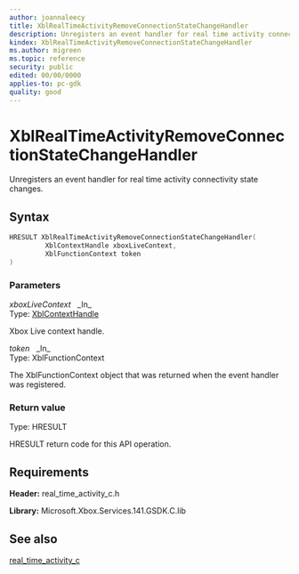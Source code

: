 ```yaml
---
author: joannaleecy
title: XblRealTimeActivityRemoveConnectionStateChangeHandler
description: Unregisters an event handler for real time activity connectivity state changes.
kindex: XblRealTimeActivityRemoveConnectionStateChangeHandler
ms.author: migreen
ms.topic: reference
security: public
edited: 00/00/0000
applies-to: pc-gdk
quality: good
---
```


# XblRealTimeActivityRemoveConnectionStateChangeHandler  

Unregisters an event handler for real time activity connectivity state changes.  

## Syntax  
  
```cpp
HRESULT XblRealTimeActivityRemoveConnectionStateChangeHandler(  
         XblContextHandle xboxLiveContext,  
         XblFunctionContext token  
)  
```  
  
### Parameters  
  
*xboxLiveContext* &nbsp;&nbsp;\_In\_  
Type: [XblContextHandle](../../types_c/handles/xblcontexthandle.md)  
  
Xbox Live context handle.  
  
*token* &nbsp;&nbsp;\_In\_  
Type: XblFunctionContext  
  
The XblFunctionContext object that was returned when the event handler was registered.  
  
  
### Return value  
Type: HRESULT
  
HRESULT return code for this API operation.
  
## Requirements  
  
**Header:** real_time_activity_c.h
  
**Library:** Microsoft.Xbox.Services.141.GSDK.C.lib
  
## See also  
[real_time_activity_c](../real_time_activity_c_members.md)  
  
  